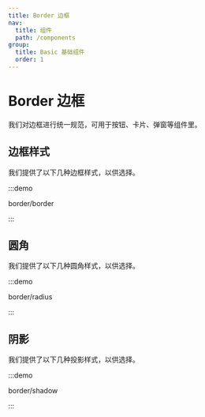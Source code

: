 ```yaml
---
title: Border 边框
nav:
  title: 组件
  path: /components
group:
  title: Basic 基础组件
  order: 1
---
```

# Border 边框

我们对边框进行统一规范，可用于按钮、卡片、弹窗等组件里。

## 边框样式

我们提供了以下几种边框样式，以供选择。

:::demo

border/border

:::

## 圆角

我们提供了以下几种圆角样式，以供选择。

:::demo

border/radius

:::

## 阴影

我们提供了以下几种投影样式，以供选择。

:::demo

border/shadow

:::
